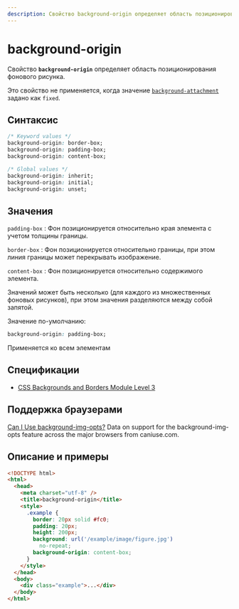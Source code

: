 ```yaml
---
description: Свойство background-origin определяет область позиционирования фонового рисунка
---
```


# background-origin

Свойство **`background-origin`** определяет область позиционирования фонового рисунка.

Это свойство не применяется, когда значение [`background-attachment`](background-attachment.md) задано как `fixed`.

## Синтаксис

```css
/* Keyword values */
background-origin: border-box;
background-origin: padding-box;
background-origin: content-box;

/* Global values */
background-origin: inherit;
background-origin: initial;
background-origin: unset;
```

## Значения

`padding-box`
: Фон позиционируется относительно края элемента с учетом толщины границы.

`border-box`
: Фон позиционируется относительно границы, при этом линия границы может перекрывать изображение.

`content-box`
: Фон позиционируется относительно содержимого элемента.

Значений может быть несколько (для каждого из множественных фоновых рисунков), при этом значения разделяются между собой запятой.

Значение по-умолчанию:

```css
background-origin: padding-box;
```

Применяется ко всем элементам

## Спецификации

- [CSS Backgrounds and Borders Module Level 3](http://dev.w3.org/csswg/css3-background/#the-background-origin)

## Поддержка браузерами

<p class="ciu_embed" data-feature="background-img-opts" data-periods="future_1,current,past_1,past_2">
  <a href="http://caniuse.com/#feat=background-img-opts">Can I Use background-img-opts?</a> Data on support for the background-img-opts feature across the major browsers from caniuse.com.
</p>

## Описание и примеры

```html
<!DOCTYPE html>
<html>
  <head>
    <meta charset="utf-8" />
    <title>background-origin</title>
    <style>
      .example {
        border: 20px solid #fc0;
        padding: 20px;
        height: 200px;
        background: url('/example/image/figure.jpg')
          no-repeat;
        background-origin: content-box;
      }
    </style>
  </head>
  <body>
    <div class="example">...</div>
  </body>
</html>
```
